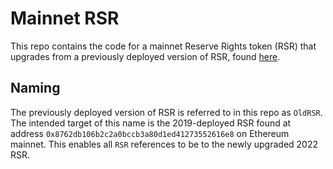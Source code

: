 # Mainnet RSR
This repo contains the code for a mainnet Reserve Rights token (RSR) that upgrades from a previously deployed version of RSR, found [here](https://github.com/reserve-protocol/rsr).

## Naming

The previously deployed version of RSR is referred to in this repo as `OldRSR`. The intended target of this name is the 2019-deployed RSR found at address `0x8762db106b2c2a0bccb3a80d1ed41273552616e8` on Ethereum mainnet. This enables all `RSR` references to be to the newly upgraded 2022 RSR. 

